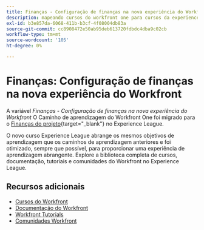 ```yaml
---
title: Finanças - Configuração de finanças na nova experiência do Workfront
description: mapeando cursos do workfront one para cursos da experience league
exl-id: b3e857da-6068-411b-b3cf-4f08004db83a
source-git-commit: cc8908472e50ab95deb613720fdbdc4dba9c02cb
workflow-type: tm+mt
source-wordcount: '105'
ht-degree: 0%

---
```


# Finanças: Configuração de finanças na nova experiência do Workfront

A variável *Finanças - Configuração de finanças na nova experiência do Workfront* O Caminho de aprendizagem do Workfront One foi migrado para o [Finanças do projeto](https://experienceleague.adobe.com/?recommended=Workfront-U-1-2022.1.finances){target="_blank"} no Experience League.

O novo curso Experience League abrange os mesmos objetivos de aprendizagem que os caminhos de aprendizagem anteriores e foi otimizado, sempre que possível, para proporcionar uma experiência de aprendizagem abrangente.  Explore a biblioteca completa de cursos, documentação, tutoriais e comunidades do Workfront no Experience League.

## Recursos adicionais

* [Cursos do Workfront](https://experienceleague.adobe.com/?lang=en&amp;Solution=Workfront#courses)
* [Documentação do Workfront](https://experienceleague.adobe.com/docs/workfront.html)
* [Workfront Tutorials](https://experienceleague.adobe.com/docs/workfront-learn/tutorials-workfront/home.html)
* [Comunidades Workfront](https://experienceleaguecommunities.adobe.com/t5/workfront/ct-p/workfront)
